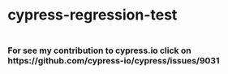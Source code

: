 # cypress-regression-test
<h3></br>For see my contribution to cypress.io click on https://github.com/cypress-io/cypress/issues/9031 </h3>
